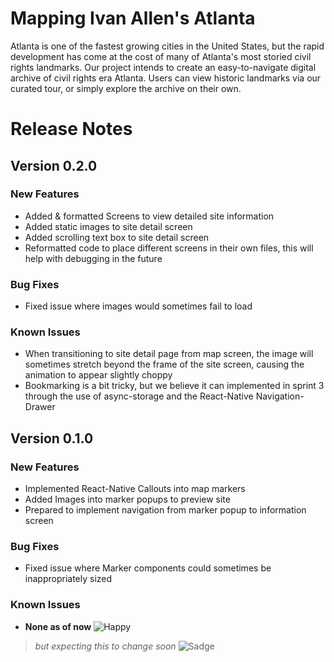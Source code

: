 # **Mapping Ivan Allen's Atlanta**
Atlanta is one of the fastest growing cities in the United States, but the rapid development has come at the cost of many of Atlanta's most storied civil rights landmarks. Our project intends to create an easy-to-navigate digital archive of civil rights era Atlanta. Users can view historic landmarks via our curated tour, or simply explore the archive on their own.
# Release Notes

## Version 0.2.0

### New Features
 * Added & formatted Screens to view detailed site information
 * Added static images to site detail screen
 * Added scrolling text box to site detail screen
 * Reformatted code to place different screens in their own files, this will help with debugging in the future

### Bug Fixes
* Fixed issue where images would sometimes fail to load

### Known Issues
* When transitioning to site detail page from map screen, the image will sometimes stretch beyond the frame
   of the site screen, causing the animation to appear slightly choppy
* Bookmarking is a bit tricky, but we believe it can implemented in sprint 3 through the use of 
  async-storage and the React-Native Navigation-Drawer

## Version 0.1.0

### New Features
* Implemented React-Native Callouts into map markers
* Added Images into marker popups to preview site
* Prepared to implement navigation from marker popup to information screen

### Bug Fixes
* Fixed issue where Marker components could sometimes be inappropriately sized

### Known Issues
* **None as of now** ![Happy](https://ih1.redbubble.net/image.1759229733.7812/flat,128x,075,f-pad,128x128,f8f8f8.jpg)
>_but expecting this to change soon_
![Sadge](https://ih1.redbubble.net/image.1249935413.9251/flat,128x128,075,t-pad,128x128,f8f8f8.jpg)